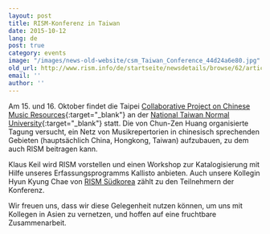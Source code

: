 ```yaml
---
layout: post
title: RISM-Konferenz in Taiwan
date: 2015-10-12
lang: de
post: true
category: events
image: "/images/news-old-website/csm_Taiwan_Conference_44d24a6e80.jpg"
old_url: http://www.rism.info/de/startseite/newsdetails/browse/62/article/64/rism-conference-in-taiwan.html
email: ''
author: ''
---
```


Am 15. und 16. Oktober findet die Taipei [Collaborative Project on Chinese Music Resources](http://archive.music.ntnu.edu.tw/master2015/){:target="_blank"} an der [National Taiwan Normal University](http://en.ntnu.edu.tw/){:target="_blank"} statt. Die von Chun-Zen Huang organisierte Tagung versucht, ein Netz von Musikrepertorien in chinesisch sprechenden Gebieten (hauptsächlich China, Hongkong, Taiwan) aufzubauen, zu dem auch RISM beitragen kann.


Klaus Keil wird RISM vorstellen und einen Workshop zur Katalogisierung mit Hilfe unseres Erfassungsprogramms Kallisto anbieten. Auch unsere Kollegin Hyun Kyung Chae von [RISM Südkorea](http://ewha.kor.rism.info/index.php?id=528) zählt zu den Teilnehmern der Konferenz.


Wir freuen uns, dass wir diese Gelegenheit nutzen können, um uns mit Kollegen in Asien zu vernetzen, und hoffen auf eine fruchtbare Zusammenarbeit.


